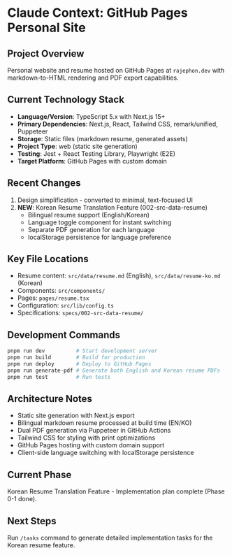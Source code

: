 # Claude Context: GitHub Pages Personal Site

## Project Overview
Personal website and resume hosted on GitHub Pages at `rajephon.dev` with markdown-to-HTML rendering and PDF export capabilities.

## Current Technology Stack
- **Language/Version**: TypeScript 5.x with Next.js 15+
- **Primary Dependencies**: Next.js, React, Tailwind CSS, remark/unified, Puppeteer
- **Storage**: Static files (markdown resume, generated assets)
- **Project Type**: web (static site generation)
- **Testing**: Jest + React Testing Library, Playwright (E2E)
- **Target Platform**: GitHub Pages with custom domain

## Recent Changes
1. Design simplification - converted to minimal, text-focused UI
2. **NEW**: Korean Resume Translation Feature (002-src-data-resume)
   - Bilingual resume support (English/Korean)
   - Language toggle component for instant switching
   - Separate PDF generation for each language
   - localStorage persistence for language preference

## Key File Locations
- Resume content: `src/data/resume.md` (English), `src/data/resume-ko.md` (Korean)
- Components: `src/components/`
- Pages: `pages/resume.tsx`
- Configuration: `src/lib/config.ts`
- Specifications: `specs/002-src-data-resume/`

## Development Commands
```bash
pnpm run dev          # Start development server
pnpm run build        # Build for production
pnpm run deploy       # Deploy to GitHub Pages
pnpm run generate-pdf # Generate both English and Korean resume PDFs
pnpm run test         # Run tests
```

## Architecture Notes
- Static site generation with Next.js export
- Bilingual markdown resume processed at build time (EN/KO)
- Dual PDF generation via Puppeteer in GitHub Actions
- Tailwind CSS for styling with print optimizations
- GitHub Pages hosting with custom domain support
- Client-side language switching with localStorage persistence

## Current Phase
Korean Resume Translation Feature - Implementation plan complete (Phase 0-1 done).

## Next Steps
Run `/tasks` command to generate detailed implementation tasks for the Korean resume feature.